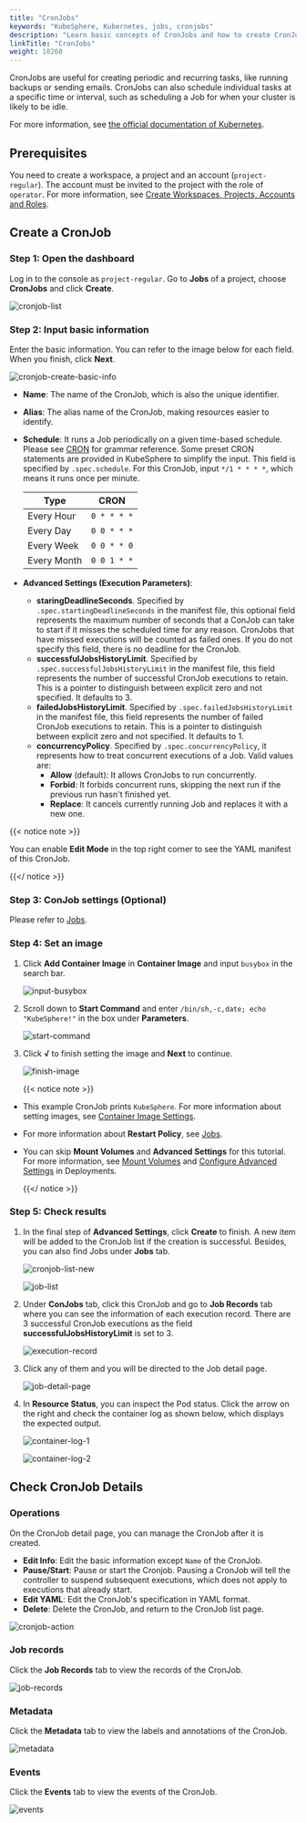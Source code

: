 ```yaml
---
title: "CronJobs"
keywords: "KubeSphere, Kubernetes, jobs, cronjobs"
description: "Learn basic concepts of CronJobs and how to create CronJobs in KubeSphere."
linkTitle: "CronJobs"
weight: 10260
---
```


CronJobs are useful for creating periodic and recurring tasks, like running backups or sending emails. CronJobs can also schedule individual tasks at a specific time or interval, such as scheduling a Job for when your cluster is likely to be idle.

For more information, see [the official documentation of Kubernetes](https://kubernetes.io/docs/concepts/workloads/controllers/cron-jobs/).

## Prerequisites

You need to create a workspace, a project and an account (`project-regular`). The account must be invited to the project with the role of `operator`. For more information, see [Create Workspaces, Projects, Accounts and Roles](../../../quick-start/create-workspace-and-project/).

## Create a CronJob

### Step 1: Open the dashboard

Log in to the console as `project-regular`. Go to **Jobs** of a project, choose **CronJobs** and click **Create**.

![cronjob-list](/images/docs/project-user-guide/application-workloads/cronjobs/cronjob-list.jpg)

### Step 2: Input basic information

Enter the basic information. You can refer to the image below for each field. When you finish, click **Next**.

![cronjob-create-basic-info](/images/docs/project-user-guide/application-workloads/cronjobs/cronjob-create-basic-info.jpg)

- **Name**: The name of the CronJob, which is also the unique identifier.
- **Alias**: The alias name of the CronJob, making resources easier to identify.
- **Schedule**: It runs a Job periodically on a given time-based schedule. Please see [CRON](https://en.wikipedia.org/wiki/Cron) for grammar reference. Some preset CRON statements are provided in KubeSphere to simplify the input. This field is specified by `.spec.schedule`. For this CronJob, input `*/1 * * * *`, which means it runs once per minute.

  | Type        | CRON        |
  | ----------- | ----------- |
  | Every Hour  | `0 * * * *` |
  | Every Day   | `0 0 * * *` |
  | Every Week  | `0 0 * * 0` |
  | Every Month | `0 0 1 * *` |
  
- **Advanced Settings (Execution Parameters)**:
  
  - **staringDeadlineSeconds**. Specified by `.spec.startingDeadlineSeconds` in the manifest file, this optional field represents the maximum number of seconds that a ConJob can take to start if it misses the scheduled time for any reason. CronJobs that have missed executions will be counted as failed ones. If you do not specify this field, there is no deadline for the CronJob.
  - **successfulJobsHistoryLimit**. Specified by `.spec.successfulJobsHistoryLimit` in the manifest file, this field represents the number of successful CronJob executions to retain. This is a pointer to distinguish between explicit zero and not specified. It defaults to 3.
  - **failedJobsHistoryLimit**. Specified by `.spec.failedJobsHistoryLimit` in the manifest file, this field represents the number of failed CronJob executions to retain. This is a pointer to distinguish between explicit zero and not specified. It defaults to 1.
  - **concurrencyPolicy**. Specified by `.spec.concurrencyPolicy`, it represents how to treat concurrent executions of a Job. Valid values are:
      - **Allow** (default): It allows CronJobs to run concurrently.
      - **Forbid**: It forbids concurrent runs, skipping the next run if the previous run hasn't finished yet.
      - **Replace**: It cancels currently running Job and replaces it with a new one.

{{< notice note >}} 

You can enable **Edit Mode** in the top right corner to see the YAML manifest of this CronJob.

{{</ notice >}} 

### Step 3: ConJob settings (Optional)

Please refer to [Jobs](../jobs/#step-3-job-settings-optional).

### Step 4: Set an image

1. Click **Add Container Image** in **Container Image** and input `busybox` in the search bar.

    ![input-busybox](/images/docs/project-user-guide/application-workloads/cronjobs/input-busybox.jpg)

2. Scroll down to **Start Command** and enter `/bin/sh,-c,date; echo "KubeSphere!"` in the box under **Parameters**. 

    ![start-command](/images/docs/project-user-guide/application-workloads/cronjobs/start-command.jpg)

3. Click **√** to finish setting the image and **Next** to continue.

    ![finish-image](/images/docs/project-user-guide/application-workloads/cronjobs/finish-image.jpg)

    {{< notice note >}}

- This example CronJob prints `KubeSphere`. For more information about setting images, see [Container Image Settings](../container-image-settings/).
- For more information about **Restart Policy**, see [Jobs](../jobs/#step-4-set-image).
- You can skip **Mount Volumes** and **Advanced Settings** for this tutorial. For more information, see [Mount Volumes](../deployments/#step-4-mount-volumes) and [Configure Advanced Settings](../deployments/#step-5-configure-advanced-settings) in Deployments.

    {{</ notice >}}

### Step 5: Check results

1. In the final step of **Advanced Settings**, click **Create** to finish. A new item will be added to the CronJob list if the creation is successful. Besides, you can also find Jobs under **Jobs** tab.

    ![cronjob-list-new](/images/docs/project-user-guide/application-workloads/cronjobs/cronjob-list-new.jpg)

    ![job-list](/images/docs/project-user-guide/application-workloads/cronjobs/job-list.jpg)

2. Under **ConJobs** tab, click this CronJob and go to **Job Records** tab where you can see the information of each execution record. There are 3 successful CronJob executions as the field **successfulJobsHistoryLimit** is set to 3.

    ![execution-record](/images/docs/project-user-guide/application-workloads/cronjobs/execution-record.jpg)

3. Click any of them and you will be directed to the Job detail page.

    ![job-detail-page](/images/docs/project-user-guide/application-workloads/cronjobs/job-detail-page.jpg)

4. In **Resource Status**, you can inspect the Pod status. Click the arrow on the right and check the container log as shown below, which displays the expected output.

    ![container-log-1](/images/docs/project-user-guide/application-workloads/cronjobs/container-log-1.jpg)

    ![container-log-2](/images/docs/project-user-guide/application-workloads/cronjobs/container-log-2.jpg)

## Check CronJob Details

### Operations

On the CronJob detail page, you can manage the CronJob after it is created.

- **Edit Info**: Edit the basic information except `Name` of the CronJob.
- **Pause/Start**: Pause or start the Cronjob. Pausing a CronJob will tell the controller to suspend subsequent executions, which does not apply to executions that already start.
- **Edit YAML**: Edit the CronJob's specification in YAML format.
- **Delete**: Delete the CronJob, and return to the CronJob list page.

![cronjob-action](/images/docs/project-user-guide/application-workloads/cronjobs/cronjob-action.jpg)

### Job records

Click the **Job Records** tab to view the records of the CronJob.

![job-records](/images/docs/project-user-guide/application-workloads/cronjobs/job-records.png)

### Metadata

Click the **Metadata** tab to view the labels and annotations of the CronJob.

![metadata](/images/docs/project-user-guide/application-workloads/cronjobs/metadata.png)

### Events

Click the **Events** tab to view the events of the CronJob.

![events](/images/docs/project-user-guide/application-workloads/cronjobs/events.png)
